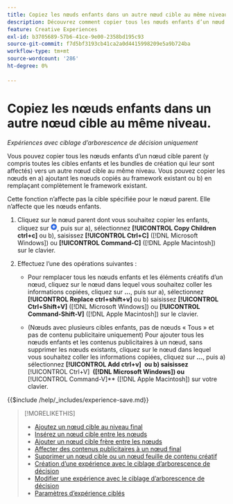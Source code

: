 ```yaml
---
title: Copiez les nœuds enfants dans un autre nœud cible au même niveau.
description: Découvrez comment copier tous les nœuds enfants d’un nœud cible parent vers un autre nœud cible au même niveau
feature: Creative Experiences
exl-id: b3705689-57b6-41ce-9e00-2358bd195c93
source-git-commit: f7d5bf3193cb41ca2a0d4415998209e5a9b724ba
workflow-type: tm+mt
source-wordcount: '286'
ht-degree: 0%

---
```


# Copiez les nœuds enfants dans un autre nœud cible au même niveau.

*Expériences avec ciblage d’arborescence de décision uniquement*

Vous pouvez copier tous les nœuds enfants d’un nœud cible parent (y compris toutes les cibles enfants et les bundles de création qui leur sont affectés) vers un autre nœud cible au même niveau. Vous pouvez copier les nœuds en a) ajoutant les nœuds copiés au framework existant ou b) en remplaçant complètement le framework existant. <!-- Give the main use case or an example to explain. -->

Cette fonction n’affecte pas la cible spécifiée pour le nœud parent. Elle n’affecte que les nœuds enfants.

<!-- 1. [ways to get to the decision tree] -->

1. Cliquez sur le nœud parent dont vous souhaitez copier les enfants, cliquez sur ![Ajouter](/help/creative/assets/add.png "Ajouter"), puis sur a\), sélectionnez **[!UICONTROL Copy Children ctrl+c]** ou b\), saisissez **[!UICONTROL Ctrl+C]** ([!DNL Microsoft Windows]) ou **[!UICONTROL Command-C]** ([!DNL Apple Macintosh]) sur le clavier.

1. Effectuez l’une des opérations suivantes :

   * Pour remplacer tous les nœuds enfants et les éléments créatifs d’un nœud, cliquez sur le nœud dans lequel vous souhaitez coller les informations copiées, cliquez sur **...**, puis sur a\), sélectionnez **[!UICONTROL Replace ctrl+shift+v]** ou b\) saisissez **[!UICONTROL Ctrl+Shift+V]** ([!DNL Microsoft Windows]) ou **[!UICONTROL Command-Shift-V]** ([!DNL Apple Macintosh]) sur le clavier.

   * (Nœuds avec plusieurs cibles enfants, pas de nœuds « Tous » et pas de contenu publicitaire uniquement) Pour ajouter tous les nœuds enfants et les contenus publicitaires à un nœud, sans supprimer les nœuds existants, cliquez sur le nœud dans lequel vous souhaitez coller les informations copiées, cliquez sur **...**, puis a\) sélectionnez **[!UICONTROL Add ctrl+v]** **&#x200B; ou b\) saisissez &#x200B;** [!UICONTROL Ctrl+V] **&#x200B; ([!DNL Microsoft Windows]) ou &#x200B;** [!UICONTROL Command-V]** ([!DNL Apple Macintosh]) sur votre clavier.

<!--
1. (Optional) To save the experience, click **[!UICONTROL Save]**, and then do the following.
...

These formatted steps are inserted automatically from text in the following file in the _includes folder, which reused in multiple places.
-->

{{$include /help/_includes/experience-save.md}}

>[!MORELIKETHIS]
>
>* [Ajoutez un nœud cible au niveau final](experience-target-node-add-final.md)
>* [Insérez un nœud cible entre les nœuds](experience-target-node-add-inner.md)
>* [Ajouter un nœud cible frère entre les nœuds](experience-target-node-add-sibling.md)
>* [Affecter des contenus publicitaires à un nœud final](experience-assign-creative-bundles.md)
>* [Supprimer un nœud cible ou un nœud feuille de contenu créatif](/help/creative/experiences/experience-target-node-delete.md)
>* [Création d’une expérience avec le ciblage d’arborescence de décision](experience-create-targeting.md)
>* [Modifier une expérience avec le ciblage d’arborescence de décision](experience-edit-targeting.md)
>* [Paramètres d’expérience ciblés](experience-settings-targeting.md)
